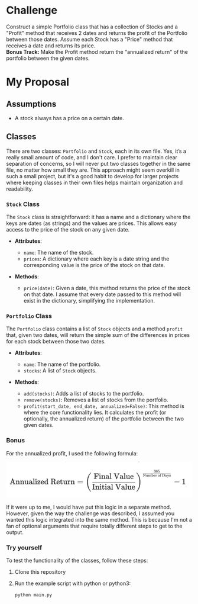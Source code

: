 # Challenge

Construct a simple Portfolio class that has a collection of Stocks and a "Profit" method that receives 2 dates and returns the profit of the Portfolio between those dates. Assume each Stock has a "Price" method that receives a date and returns its price.  
**Bonus Track:** Make the Profit method return the "annualized return" of the portfolio between the given dates.

# My Proposal

## Assumptions

- A stock always has a price on a certain date.

## Classes

There are two classes: `Portfolio` and `Stock`, each in its own file. Yes, it’s a really small amount of code, and I don't care. I prefer to maintain clear separation of concerns, so I will never put two classes together in the same file, no matter how small they are. This approach might seem overkill in such a small project, but it's a good habit to develop for larger projects where keeping classes in their own files helps maintain organization and readability.

### `Stock` Class

The `Stock` class is straightforward: it has a name and a dictionary where the keys are dates (as strings) and the values are prices. This allows easy access to the price of the stock on any given date.

- **Attributes**:
  - `name`: The name of the stock.
  - `prices`: A dictionary where each key is a date string and the corresponding value is the price of the stock on that date.

- **Methods**:
  - `price(date)`: Given a date, this method returns the price of the stock on that date. I assume that every date passed to this method will exist in the dictionary, simplifying the implementation.

### `Portfolio` Class

The `Portfolio` class contains a list of `Stock` objects and a method `profit` that, given two dates, will return the simple sum of the differences in prices for each stock between those two dates.

- **Attributes**:
  - `name`: The name of the portfolio.
  - `stocks`: A list of `Stock` objects.

- **Methods**:
  - `add(stocks)`: Adds a list of stocks to the portfolio.
  - `remove(stocks)`: Removes a list of stocks from the portfolio.
  - `profit(start_date, end_date, annualized=False)`: This method is where the core functionality lies. It calculates the profit (or optionally, the annualized return) of the portfolio between the two given dates.

### Bonus

For the annualized profit, I used the following formula:

![Alt text](image.png)

If it were up to me, I would have put this logic in a separate method. However, given the way the challenge was described, I assumed you wanted this logic integrated into the same method. This is because I'm not a fan of optional arguments that require totally different steps to get to the output.


### Try yourself

To test the functionality of the classes, follow these steps:

1. Clone this repository

2. Run the example script with python or python3:

   ```bash
   python main.py
   ```